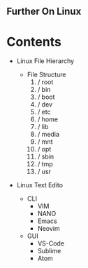 
## Further On Linux

# Contents

- Linux File Hierarchy
	- File Structure
		1. / root
		2. / bin
		3. / boot
		4. / dev
		5. / etc
		6. / home
		7. / lib
		8. / media
		9. / mnt
		10. / opt
		11. / sbin
		12. / tmp
		13. / usr
		
- Linux Text Edito
	- CLI
		- VIM
		- NANO
		- Emacs
		- Neovim
	- GUI
		- VS-Code 
		- Sublime
		- Atom
	